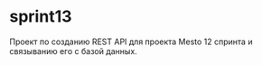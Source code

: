 # sprint13
Проект по созданию REST API для проекта Mesto 12 спринта и связыванию его с базой данных.
